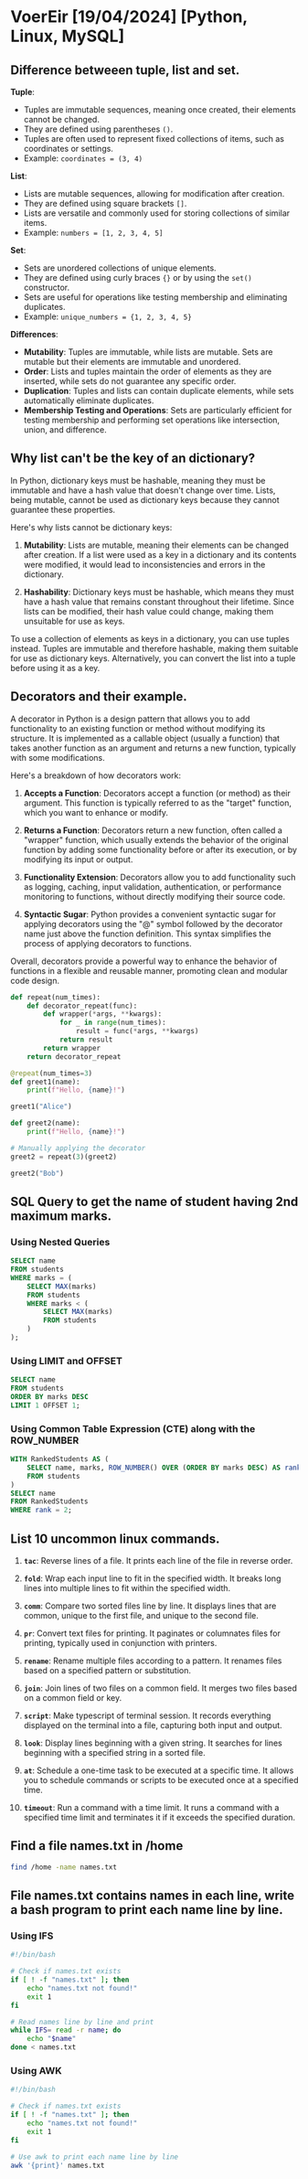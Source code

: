 # VoerEir [19/04/2024] [Python, Linux, MySQL]

## Difference betweeen tuple, list and set.

**Tuple**:
- Tuples are immutable sequences, meaning once created, their elements cannot be changed.
- They are defined using parentheses `()`.
- Tuples are often used to represent fixed collections of items, such as coordinates or settings.
- Example: `coordinates = (3, 4)`

**List**:
- Lists are mutable sequences, allowing for modification after creation.
- They are defined using square brackets `[]`.
- Lists are versatile and commonly used for storing collections of similar items.
- Example: `numbers = [1, 2, 3, 4, 5]`

**Set**:
- Sets are unordered collections of unique elements.
- They are defined using curly braces `{}` or by using the `set()` constructor.
- Sets are useful for operations like testing membership and eliminating duplicates.
- Example: `unique_numbers = {1, 2, 3, 4, 5}`

**Differences**:
- **Mutability**: Tuples are immutable, while lists are mutable. Sets are mutable but their elements are immutable and unordered.
- **Order**: Lists and tuples maintain the order of elements as they are inserted, while sets do not guarantee any specific order.
- **Duplication**: Tuples and lists can contain duplicate elements, while sets automatically eliminate duplicates.
- **Membership Testing and Operations**: Sets are particularly efficient for testing membership and performing set operations like intersection, union, and difference.

## Why list can't be the key of an dictionary?
In Python, dictionary keys must be hashable, meaning they must be immutable and have a hash value that doesn't change over time. Lists, being mutable, cannot be used as dictionary keys because they cannot guarantee these properties.

Here's why lists cannot be dictionary keys:

1. **Mutability**: Lists are mutable, meaning their elements can be changed after creation. If a list were used as a key in a dictionary and its contents were modified, it would lead to inconsistencies and errors in the dictionary.

2. **Hashability**: Dictionary keys must be hashable, which means they must have a hash value that remains constant throughout their lifetime. Since lists can be modified, their hash value could change, making them unsuitable for use as keys.

To use a collection of elements as keys in a dictionary, you can use tuples instead. Tuples are immutable and therefore hashable, making them suitable for use as dictionary keys. Alternatively, you can convert the list into a tuple before using it as a key.

## Decorators and their example.
A decorator in Python is a design pattern that allows you to add functionality to an existing function or method without modifying its structure. It is implemented as a callable object (usually a function) that takes another function as an argument and returns a new function, typically with some modifications.

Here's a breakdown of how decorators work:

1. **Accepts a Function**: Decorators accept a function (or method) as their argument. This function is typically referred to as the "target" function, which you want to enhance or modify.

2. **Returns a Function**: Decorators return a new function, often called a "wrapper" function, which usually extends the behavior of the original function by adding some functionality before or after its execution, or by modifying its input or output.

3. **Functionality Extension**: Decorators allow you to add functionality such as logging, caching, input validation, authentication, or performance monitoring to functions, without directly modifying their source code.

4. **Syntactic Sugar**: Python provides a convenient syntactic sugar for applying decorators using the "@" symbol followed by the decorator name just above the function definition. This syntax simplifies the process of applying decorators to functions.

Overall, decorators provide a powerful way to enhance the behavior of functions in a flexible and reusable manner, promoting clean and modular code design.

```python
def repeat(num_times):
    def decorator_repeat(func):
        def wrapper(*args, **kwargs):
            for _ in range(num_times):
                result = func(*args, **kwargs)
            return result
        return wrapper
    return decorator_repeat

@repeat(num_times=3)
def greet1(name):
    print(f"Hello, {name}!")

greet1("Alice")

def greet2(name):
    print(f"Hello, {name}!")

# Manually applying the decorator
greet2 = repeat(3)(greet2)

greet2("Bob")
```

## SQL Query to get the name of student having 2nd maximum marks.
### Using Nested Queries
```sql
SELECT name
FROM students
WHERE marks = (
    SELECT MAX(marks)
    FROM students
    WHERE marks < (
        SELECT MAX(marks)
        FROM students
    )
);
```

### Using LIMIT and OFFSET
```sql
SELECT name
FROM students
ORDER BY marks DESC
LIMIT 1 OFFSET 1;
```

### Using Common Table Expression (CTE) along with the ROW_NUMBER
```sql
WITH RankedStudents AS (
    SELECT name, marks, ROW_NUMBER() OVER (ORDER BY marks DESC) AS rank
    FROM students
)
SELECT name
FROM RankedStudents
WHERE rank = 2;
```

## List 10 uncommon linux commands.

1. **`tac`**: Reverse lines of a file. It prints each line of the file in reverse order.

2. **`fold`**: Wrap each input line to fit in the specified width. It breaks long lines into multiple lines to fit within the specified width.

3. **`comm`**: Compare two sorted files line by line. It displays lines that are common, unique to the first file, and unique to the second file.

4. **`pr`**: Convert text files for printing. It paginates or columnates files for printing, typically used in conjunction with printers.

5. **`rename`**: Rename multiple files according to a pattern. It renames files based on a specified pattern or substitution.

6. **`join`**: Join lines of two files on a common field. It merges two files based on a common field or key.

7. **`script`**: Make typescript of terminal session. It records everything displayed on the terminal into a file, capturing both input and output.

8. **`look`**: Display lines beginning with a given string. It searches for lines beginning with a specified string in a sorted file.

9. **`at`**: Schedule a one-time task to be executed at a specific time. It allows you to schedule commands or scripts to be executed once at a specified time.

10. **`timeout`**: Run a command with a time limit. It runs a command with a specified time limit and terminates it if it exceeds the specified duration.

## Find a file names.txt in /home
```bash
find /home -name names.txt
```

## File names.txt contains names in each line, write a bash program to print each name line by line.

### Using IFS
```bash
#!/bin/bash

# Check if names.txt exists
if [ ! -f "names.txt" ]; then
    echo "names.txt not found!"
    exit 1
fi

# Read names line by line and print
while IFS= read -r name; do
    echo "$name"
done < names.txt
```

### Using AWK
```bash
#!/bin/bash

# Check if names.txt exists
if [ ! -f "names.txt" ]; then
    echo "names.txt not found!"
    exit 1
fi

# Use awk to print each name line by line
awk '{print}' names.txt
```